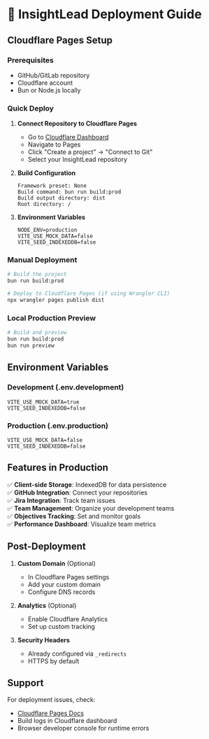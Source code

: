 # 🚀 InsightLead Deployment Guide

## Cloudflare Pages Setup

### Prerequisites
- GitHub/GitLab repository
- Cloudflare account
- Bun or Node.js locally

### Quick Deploy

1. **Connect Repository to Cloudflare Pages**
   - Go to [Cloudflare Dashboard](https://dash.cloudflare.com)
   - Navigate to Pages
   - Click "Create a project" → "Connect to Git"
   - Select your InsightLead repository

2. **Build Configuration**
   ```
   Framework preset: None
   Build command: bun run build:prod
   Build output directory: dist
   Root directory: /
   ```

3. **Environment Variables**
   ```
   NODE_ENV=production
   VITE_USE_MOCK_DATA=false
   VITE_SEED_INDEXEDDB=false
   ```

### Manual Deployment

```bash
# Build the project
bun run build:prod

# Deploy to Cloudflare Pages (if using Wrangler CLI)
npx wrangler pages publish dist
```

### Local Production Preview

```bash
# Build and preview
bun run build:prod
bun run preview
```

## Environment Variables

### Development (.env.development)
```env
VITE_USE_MOCK_DATA=true
VITE_SEED_INDEXEDDB=false
```

### Production (.env.production)
```env
VITE_USE_MOCK_DATA=false
VITE_SEED_INDEXEDDB=false
```

## Features in Production

✅ **Client-side Storage**: IndexedDB for data persistence  
✅ **GitHub Integration**: Connect your repositories  
✅ **Jira Integration**: Track team issues  
✅ **Team Management**: Organize your development teams  
✅ **Objectives Tracking**: Set and monitor goals  
✅ **Performance Dashboard**: Visualize team metrics  

## Post-Deployment

1. **Custom Domain** (Optional)
   - In Cloudflare Pages settings
   - Add your custom domain
   - Configure DNS records

2. **Analytics** (Optional)
   - Enable Cloudflare Analytics
   - Set up custom tracking

3. **Security Headers**
   - Already configured via `_redirects`
   - HTTPS by default

## Support

For deployment issues, check:
- [Cloudflare Pages Docs](https://developers.cloudflare.com/pages)
- Build logs in Cloudflare dashboard
- Browser developer console for runtime errors